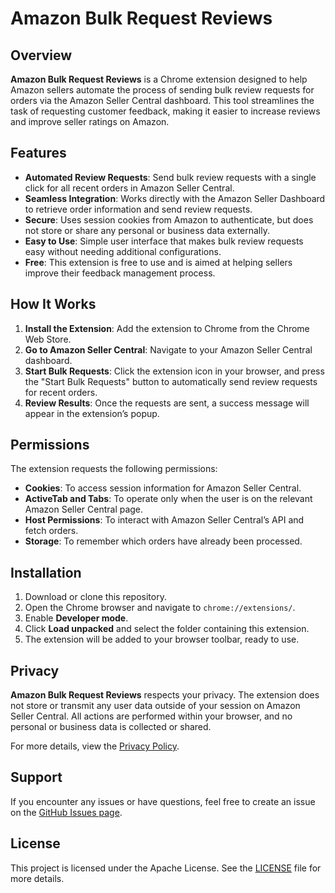# Amazon Bulk Request Reviews

## Overview

**Amazon Bulk Request Reviews** is a Chrome extension designed to help Amazon sellers automate the process of sending bulk review requests for orders via the Amazon Seller Central dashboard. This tool streamlines the task of requesting customer feedback, making it easier to increase reviews and improve seller ratings on Amazon.

## Features

- **Automated Review Requests**: Send bulk review requests with a single click for all recent orders in Amazon Seller Central.
- **Seamless Integration**: Works directly with the Amazon Seller Dashboard to retrieve order information and send review requests.
- **Secure**: Uses session cookies from Amazon to authenticate, but does not store or share any personal or business data externally.
- **Easy to Use**: Simple user interface that makes bulk review requests easy without needing additional configurations.
- **Free**: This extension is free to use and is aimed at helping sellers improve their feedback management process.

## How It Works

1. **Install the Extension**: Add the extension to Chrome from the Chrome Web Store.
2. **Go to Amazon Seller Central**: Navigate to your Amazon Seller Central dashboard.
3. **Start Bulk Requests**: Click the extension icon in your browser, and press the "Start Bulk Requests" button to automatically send review requests for recent orders.
4. **Review Results**: Once the requests are sent, a success message will appear in the extension’s popup.

## Permissions

The extension requests the following permissions:

- **Cookies**: To access session information for Amazon Seller Central.
- **ActiveTab and Tabs**: To operate only when the user is on the relevant Amazon Seller Central page.
- **Host Permissions**: To interact with Amazon Seller Central’s API and fetch orders.
- **Storage**: To remember which orders have already been processed.

## Installation

1. Download or clone this repository.
2. Open the Chrome browser and navigate to `chrome://extensions/`.
3. Enable **Developer mode**.
4. Click **Load unpacked** and select the folder containing this extension.
5. The extension will be added to your browser toolbar, ready to use.

## Privacy

**Amazon Bulk Request Reviews** respects your privacy. The extension does not store or transmit any user data outside of your session on Amazon Seller Central. All actions are performed within your browser, and no personal or business data is collected or shared.

For more details, view the [Privacy Policy](https://yourusername.github.io/amazon-bulk-request-reviews/privacy-policy).

## Support

If you encounter any issues or have questions, feel free to create an issue on the [GitHub Issues page](https://github.com/sandippatel27899/Amazon-Bulk-Request-Review/issues).

## License

This project is licensed under the Apache License. See the [LICENSE](https://raw.githubusercontent.com/sandippatel27899/Amazon-Bulk-Request-Review/refs/heads/master/LICENSE) file for more details.
